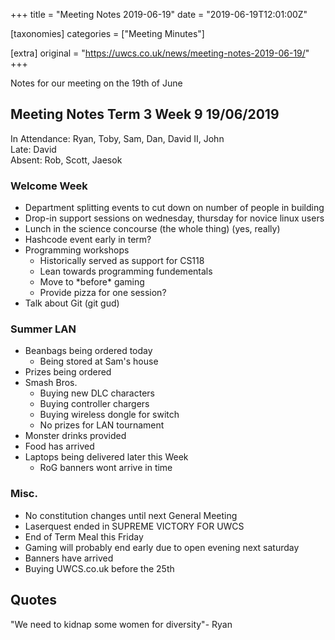 +++
title = "Meeting Notes 2019-06-19"
date = "2019-06-19T12:01:00Z"

[taxonomies]
categories = ["Meeting Minutes"]

[extra]
original = "https://uwcs.co.uk/news/meeting-notes-2019-06-19/"
+++

<p>Notes for our meeting on the 19th of June<br/></p>

<!-- more -->

## Meeting Notes Term 3 Week 9 19/06/2019

  
In Attendance: Ryan, Toby, Sam, Dan, David II, John  
Late: David  
Absent: Rob, Scott, Jaesok  

### Welcome Week

  - Department splitting events to cut down on number of people in building
  - Drop-in support sessions on wednesday, thursday for novice linux users
  - Lunch in the science concourse (the whole thing) (yes, really)
  - Hashcode event early in term?
  - Programming workshops
      - Historically served as support for CS118
      - Lean towards programming fundementals
      - Move to \*before\* gaming
      - Provide pizza for one session?
  - Talk about Git (git gud)

### Summer LAN

  - Beanbags being ordered today
      - Being stored at Sam's house
  - Prizes being ordered
  - Smash Bros.
      - Buying new DLC characters
      - Buying controller chargers
      - Buying wireless dongle for switch
      - No prizes for LAN tournament
  - Monster drinks provided
  - Food has arrived
  - Laptops being delivered later this Week
      - RoG banners wont arrive in time

### Misc.

  - No constitution changes until next General Meeting
  - Laserquest ended in SUPREME VICTORY FOR UWCS
  - End of Term Meal this Friday
  - Gaming will probably end early due to open evening next saturday
  - Banners have arrived
  - Buying UWCS.co.uk before the 25th

## Quotes

  
"We need to kidnap some women for diversity"- Ryan

